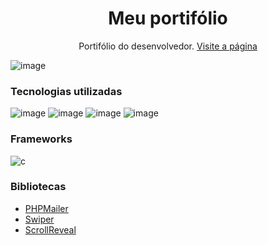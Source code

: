 <h1 align="center">Meu portifólio </h1>

<p align="center"> Portifólio do desenvolvedor. <a href="https://www.joelsonfernandes.com.br/">Visite a página</a></p>

![image](https://user-images.githubusercontent.com/81213149/168618864-7937d8b5-2dcc-4270-a1f6-d61c8d5c2d36.png)

<h3>Tecnologias utilizadas</h3>

![image](https://img.shields.io/badge/HTML5-E34F26?style=for-the-badge&logo=html5&logoColor=white)
![image](https://img.shields.io/badge/CSS3-1572B6?style=for-the-badge&logo=css3&logoColor=white)
![image](https://img.shields.io/badge/JavaScript-323330?style=for-the-badge&logo=javascript&logoColor=F7DF1E)
![image](https://img.shields.io/badge/PHP-777BB4?style=for-the-badge&logo=php&logoColor=white)


<h3>Frameworks</h3>
<img src="https://img.shields.io/badge/jQuery-0769AD?style=for-the-badge&logo=jquery&logoColor=white" alt="c"/>

<h3>Bibliotecas</h3>
<ul>
  <li>
    <a href="https://github.com/PHPMailer/PHPMailer">PHPMailer</a>
  </li>
  <li>
    <a href="https://github.com/nolimits4web/Swiper">Swiper</a>
  </li>
  <li>
    <a href="https://github.com/jlmakes/scrollreveal">ScrollReveal</a>
  </li>
</ul>

